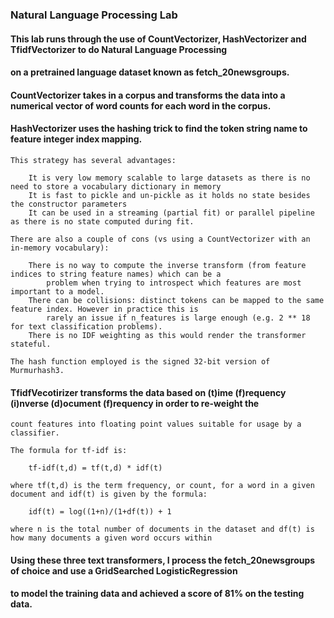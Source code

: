 ### Natural Language Processing Lab

#### This lab runs through the use of CountVectorizer, HashVectorizer and TfidfVectorizer to do Natural Language Processing
#### on a pretrained language dataset known as fetch_20newsgroups.

#### CountVectorizer takes in a corpus and transforms the data into a numerical vector of word counts for each word in the corpus.

#### HashVectorizer uses the hashing trick to find the token string name to feature integer index mapping.

	This strategy has several advantages:

		It is very low memory scalable to large datasets as there is no need to store a vocabulary dictionary in memory
		It is fast to pickle and un-pickle as it holds no state besides the constructor parameters
		It can be used in a streaming (partial fit) or parallel pipeline as there is no state computed during fit.

	There are also a couple of cons (vs using a CountVectorizer with an in-memory vocabulary):

		There is no way to compute the inverse transform (from feature indices to string feature names) which can be a
 			problem when trying to introspect which features are most important to a model.
		There can be collisions: distinct tokens can be mapped to the same feature index. However in practice this is
			rarely an issue if n_features is large enough (e.g. 2 ** 18 for text classification problems).
		There is no IDF weighting as this would render the transformer stateful.

	The hash function employed is the signed 32-bit version of Murmurhash3.

#### TfidfVecotirizer transforms the data based on (t)ime (f)requency (i)nverse (d)ocument (f)requency in order to re-weight the
	count features into floating point values suitable for usage by a classifier.

	The formula for tf-idf is:

		tf-idf(t,d) = tf(t,d) * idf(t)

	where tf(t,d) is the term frequency, or count, for a word in a given document and idf(t) is given by the formula:

		idf(t) = log((1+n)/(1+df(t)) + 1

	where n is the total number of documents in the dataset and df(t) is how many documents a given word occurs within

	
#### Using these three text transformers, I process the fetch_20newsgroups of choice and use a GridSearched LogisticRegression
#### to model the training data and achieved a score of 81% on the testing data.
